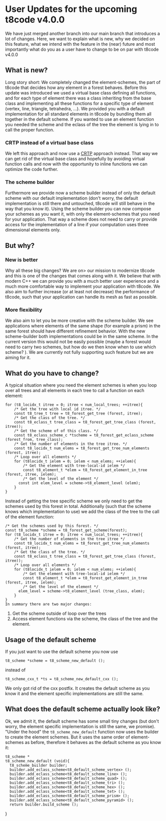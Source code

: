 # User Updates for the upcoming t8code v4.0.0

We have just merged another branch into our main branch that introduces a lot of changes. Here, we want to explain what is new, why we decided on this feature, what we intend with the feature in the (near) future and most importantly what do you as a user have to change to be on par with t8code v4.0.0

## What is new?
Long story short: We completely changed the element-schemes, the part of t8code that decides how any element in a forest behaves. Before this update was introduced we used a virtual base class defining all functions, and for each type of element there was a class inheriting from the base class and implementing all these functions for a specific type of element (vertex, line, triangle, tetrahedra, ...). 
We provided you with a default implementation for all standard elements in t8code by bundling them all together in the default scheme. 
If you wanted to use an element function you needed the scheme and the eclass of the tree the element is lying in to call the proper function. 

### CRTP instead of a virtual base class
We left this approach and now use a [CRTP](https://www.fluentcpp.com/2017/05/16/what-the-crtp-brings-to-code/) approach instead. That way we can get rid of the virtual base class and hopefully by avoiding virtual function calls and now with the opportunity to inline functions we can optimize the code further. 

### The scheme builder
Furthermore we provide now a scheme builder instead of only the default scheme with our default implementation (don't worry, the default implementation is still there and untouched, t8code will still behave in the way that you know it). 
Using the scheme builder you can now compose your schemes as you want it, with only the element-schemes that you need for your application. That way a scheme does not need to carry or provide access for the implementation of a line if your computation uses three dimensional elements only. 

## But why?
### New is better
Why all these big changes? We are on> our mission to modernize t8code and this is one of the changes that comes along with it. We believe that with modern C++ we can provide you with a much better user experience and a much more comfortable way to implement your application with t8code. We also aim to further increase (or at least not decrease) the performance of t8code, such that your application can handle its mesh as fast as possible.

### More flexibility
We also aim to let you be more creative with the scheme builder. We see applications where elements of the same shape (for example a prism) in the same forest should have different refinement behavior. With the new scheme-builder both implementations could be in the same scheme. In the current version this would not be easily possible (maybe a forest would need to carry two schemes, but how do we then know when to use which scheme? ). We are currently not fully supporting such feature but we are aiming for it. 

## What do you have to change?
A typical situation where you need the element schemes is when you loop over all trees and all elements in each tree to call a function on each element:

    for (t8_locidx_t itree = 0; itree < num_local_trees; ++itree){
	    /* Get the tree with local id itree. */
	    const t8_tree_t tree = t8_forest_get_tree (forest, itree);
	    /* Get the class of the tree. */
	    const t8_eclass_t tree_class = t8_forest_get_tree_class (forest, itree));
	    /* Get the scheme of of this class. */
	    const t8_eclass_scheme_c *tscheme = t8_forest_get_eclass_scheme (forest_from, tree_class);
	    /* Get the number of elements in the tree itree. */
	    const t8_locidx_t num_elems = t8_forest_get_tree_num_elements (forest, itree);
	    /* Loop over all elements */
	    for (t8locidx_t ielem = 0; ielem < num_elems; ++ielem){
		    /* Get the element with tree-local-id ielem */
		    const t8_element_t *elem = t8_forest_get_element_in_tree (forest, itree, ielem);
		    /* Get the level of the element */
	      const int elem_level = scheme->t8_element_level (elem);
	    }
	}

Instead of getting the tree specific scheme we only need to get the schemes used by this forest in total. Additionally (such that the scheme knows which implementation to use) we add the class of the tree to the call of the element function:

    /* Get the schemes used by this forest. */
    const t8_scheme *scheme = t8_forest_get_scheme(forest);
    for (t8_locidx_t itree = 0; itree < num_local_trees; ++itree){
	    /* Get the number of elements in the tree itree */
	    const t8_locidx_t num_elems = t8_forest_get_tree_num_elements (forest, itree);
	    /* Get the class of the tree. */
	    const t8_eclass_t tree_class = t8_forest_get_tree_class (forest, itree));
	    /* Loop over all elements */
	    for (t8locidx_t ielem = 0; ielem < num_elems; ++ielem){
		    /* Get the element with tree-local-id ielem */
		    const t8_element_t *elem = t8_forest_get_element_in_tree (forest, itree, ielem);
		    /* Get the level of the element */
	      elem_level = scheme->t8_element_level (tree_class, elem);
	    }
	}
	In summary there are two major changes:
	

 1. Get the scheme outside of loop over the trees
 2. Access element functions via the scheme, the class of the tree and the element.

## Usage of the default scheme
If you just want to use the default scheme you now use

    t8_scheme *scheme = t8_scheme_new_default ();

instead of

    t8_scheme_cxx_t *ts = t8_scheme_new_default_cxx ();
We only got rid of the cxx postfix. It creates the default scheme as you know it and the element specific implementations are still the same. 

## What does the default scheme actually look like?
Ok, we admit it, the default scheme has some small tiny changes (but don't worry, the element specific implementation is still the same, we promise). 
"Under the hood" the `t8_scheme_new_default` function now uses the builder to create the element schemes. But it uses the same order of element-schemes as before, therefore it behaves as the default scheme as you know it:

    t8_scheme *
    t8_scheme_new_default (void){
      t8_scheme_builder builder;
      builder.add_eclass_scheme<t8_default_scheme_vertex> ();
      builder.add_eclass_scheme<t8_default_scheme_line> ();
      builder.add_eclass_scheme<t8_default_scheme_quad> ();
      builder.add_eclass_scheme<t8_default_scheme_tri> ();
      builder.add_eclass_scheme<t8_default_scheme_hex> ();
      builder.add_eclass_scheme<t8_default_scheme_tet> ();
      builder.add_eclass_scheme<t8_default_scheme_prism> ();
      builder.add_eclass_scheme<t8_default_scheme_pyramid> ();
      return builder.build_scheme ();
   }